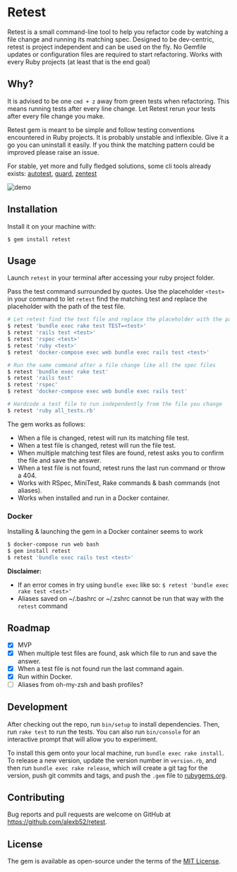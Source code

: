 # Retest

Retest is a small command-line tool to help you refactor code by watching a file change and running its matching spec. Designed to be dev-centric, retest is project independent and can be used on the fly. No Gemfile updates or configuration files are required to start refactoring. Works with every Ruby projects (at least that is the end goal)

## Why?
It is advised to be one `cmd + z` away from green tests when refactoring. This means running tests after every line change. Let Retest rerun your tests after every file change you make.

Retest gem is meant to be simple and follow testing conventions encountered in Ruby projects. It is probably unstable and inflexible. Give it a go you can uninstall it easily. If you think the matching pattern could be improved please raise an issue.

For stable, yet more and fully fledged solutions, some cli tools already exists: [autotest](https://github.com/grosser/autotest), [guard](https://github.com/guard/guard), [zentest](https://github.com/seattlerb/zentest)

![demo](https://alexbarret.com/images/external/retest-demo-26bcad04.gif)

## Installation

Install it on your machine with:

    $ gem install retest

## Usage

Launch `retest` in your terminal after accessing your ruby project folder.

Pass the test command surrounded by quotes. Use the placeholder `<test>` in your command to let `retest` find the matching test and replace the placeholder with the path of the test file.

```bash
# Let retest find the test file and replace the placeholder with the path of the test file
$ retest 'bundle exec rake test TEST=<test>'
$ retest 'rails test <test>'
$ retest 'rspec <test>'
$ retest 'ruby <test>'
$ retest 'docker-compose exec web bundle exec rails test <test>'

# Run the same command after a file change like all the spec files
$ retest 'bundle exec rake test'
$ retest 'rails test'
$ retest 'rspec'
$ retest 'docker-compose exec web bundle exec rails test'

# Hardcode a test file to run independently from the file you change
$ retest 'ruby all_tests.rb'
```

The gem works as follows:

* When a file is changed, retest will run its matching file test.
* When a test file is changed, retest will run the file test.
* When multiple matching test files are found, retest asks you to confirm the file and save the answer.
* When a test file is not found, retest runs the last run command or throw a 404.
* Works with RSpec, MiniTest, Rake commands & bash commands (not aliases).
* Works when installed and run in a Docker container.

### Docker

Installing & launching the gem in a Docker container seems to work
```bash
$ docker-compose run web bash
$ gem install retest
$ retest 'bundle exec rails test <test>'
```

**Disclaimer:**
* If an error comes in try using `bundle exec` like so: `$ retest 'bundle exec rake test <test>'`
* Aliases saved on ~/.bashrc or ~/.zshrc cannot be run that way with the `retest` command

## Roadmap

- [x] MVP
- [x] When multiple test files are found, ask which file to run and save the answer.
- [x] When a test file is not found run the last command again.
- [x] Run within Docker.
- [ ] Aliases from oh-my-zsh and bash profiles?

## Development

After checking out the repo, run `bin/setup` to install dependencies. Then, run `rake test` to run the tests. You can also run `bin/console` for an interactive prompt that will allow you to experiment.

To install this gem onto your local machine, run `bundle exec rake install`. To release a new version, update the version number in `version.rb`, and then run `bundle exec rake release`, which will create a git tag for the version, push git commits and tags, and push the `.gem` file to [rubygems.org](https://rubygems.org).

## Contributing

Bug reports and pull requests are welcome on GitHub at https://github.com/alexb52/retest.


## License

The gem is available as open-source under the terms of the [MIT License](https://opensource.org/licenses/MIT).
